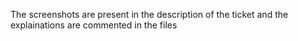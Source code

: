 The screenshots are present in the description of the ticket and the explainations are commented in the files
